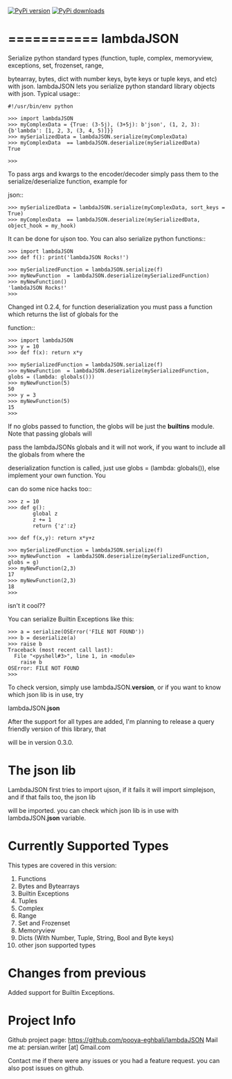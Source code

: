 [![PyPi version](https://pypip.in/v/lambdaJSON/badge.png)](https://pypi.python.org/pypi/lambdaJSON)
[![PyPi downloads](https://pypip.in/d/lambdaJSON/badge.png)](https://pypi.python.org/pypi/lambdaJSON)

===========
lambdaJSON
===========
Serialize python standard types (function, tuple, complex, memoryview, exceptions, set, frozenset, range, 

bytearray, bytes, dict with number keys, byte keys or tuple keys, and etc) with json.
lambdaJSON lets you serialize python standard library objects with json.
Typical usage::

    #!/usr/bin/env python
    
    >>> import lambdaJSON
    >>> myComplexData = {True: (3-5j), (3+5j): b'json', (1, 2, 3): {b'lambda': [1, 2, 3, (3, 4, 5)]}}
    >>> mySerializedData = lambdaJSON.serialize(myComplexData)
    >>> myComplexData  == lambdaJSON.deserialize(mySerializedData)
    True
    
    >>> 

To pass args and kwargs to the encoder/decoder simply pass them to the serialize/deserialize function, example for 

json::

    >>> mySerializedData = lambdaJSON.serialize(myComplexData, sort_keys = True)
    >>> myComplexData  == lambdaJSON.deserialize(mySerializedData, object_hook = my_hook)

It can be done for ujson too. You can also serialize python functions::

    >>> import lambdaJSON
    >>> def f(): print('lambdaJSON Rocks!')
    
    >>> mySerializedFunction = lambdaJSON.serialize(f)
    >>> myNewFunction  = lambdaJSON.deserialize(mySerializedFunction)
    >>> myNewFunction()
    'lambdaJSON Rocks!'
    >>>

Changed int 0.2.4, for function deserialization you must pass a function which returns the list of globals for the 

function::

    >>> import lambdaJSON
    >>> y = 10
    >>> def f(x): return x*y
    
    >>> mySerializedFunction = lambdaJSON.serialize(f)
    >>> myNewFunction  = lambdaJSON.deserialize(mySerializedFunction, globs = (lambda: globals()))
    >>> myNewFunction(5)
    50
    >>> y = 3
    >>> myNewFunction(5)
    15
    >>>

If no globs passed to function, the globs will be just the __builtins__ module. Note that passing globals will 

pass the lambdaJSONs globals and it will not work, if you want to include all the globals from where the 

deserialization function is called, just use globs = (lambda: globals()), else implement your own function. You 

can do some nice hacks too::

    >>> z = 10
    >>> def g():
            global z
            z += 1
            return {'z':z}
    
    >>> def f(x,y): return x*y+z
    
    >>> mySerializedFunction = lambdaJSON.serialize(f)
    >>> myNewFunction  = lambdaJSON.deserialize(mySerializedFunction, globs = g)
    >>> myNewFunction(2,3)
    17
    >>> myNewFunction(2,3)
    18
    >>>

isn't it cool?? 

You can serialize Builtin Exceptions like this:

    >>> a = serialize(OSError('FILE NOT FOUND'))
    >>> b = deserialize(a)
    >>> raise b
    Traceback (most recent call last):
      File "<pyshell#3>", line 1, in <module>
        raise b
    OSError: FILE NOT FOUND
    >>>

To check version, simply use lambdaJSON.__version__, or if you want to know which json lib is in use, try 

lambdaJSON.__json__

After the support for all types are added, I'm planning to release a query friendly version of this library, that 

will be in version 0.3.0.

The json lib
============

LambdaJSON first tries to import ujson, if it fails it will import simplejson, and if that fails too, the json lib 

will be imported. you can check which json lib is in use with lambdaJSON.__json__ variable.

Currently Supported Types
=========================

This types are covered in this version:

1. Functions
2. Bytes and Bytearrays
3. Builtin Exceptions
4. Tuples
5. Complex
6. Range
7. Set and Frozenset
8. Memoryview
9. Dicts (With Number, Tuple, String, Bool and Byte keys)
10. other json supported types

Changes from previous
=====================

Added support for Builtin Exceptions.

Project Info
============

Github project page: https://github.com/pooya-eghbali/lambdaJSON
Mail me at: persian.writer [at] Gmail.com

Contact me if there were any issues or you had a feature request. you can also post issues on github.
